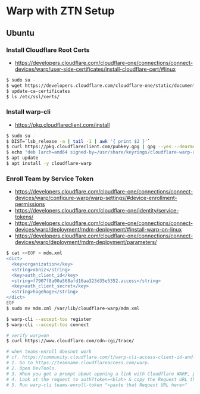 # Warp with ZTN Setup

## Ubuntu

### Install Cloudflare Root Certs
* https://developers.cloudflare.com/cloudflare-one/connections/connect-devices/warp/user-side-certificates/install-cloudflare-cert/#linux

```bash
$ sudo su -
$ wget https://developers.cloudflare.com/cloudflare-one/static/documentation/connections/Cloudflare_CA.pem -O /usr/local/share/ca-certificates/Cloudflare_CA.crt
$ update-ca-certificates
$ ls /etc/ssl/certs/
```

### Install warp-cli
* https://pkg.cloudflareclient.com/install

```bash
$ sudo su -
$ DIST=`lsb_release -a | tail -1 | awk '{ print $2 }'`
$ curl https://pkg.cloudflareclient.com/pubkey.gpg | gpg --yes --dearmor --output /usr/share/keyrings/cloudflare-warp-archive-keyring.gpg
$ echo "deb [arch=amd64 signed-by=/usr/share/keyrings/cloudflare-warp-archive-keyring.gpg] https://pkg.cloudflareclient.com/ ${DIST} main" > /etc/apt/sources.list.d/cloudflare-client.list
$ apt update
$ apt install -y cloudflare-warp
```

### Enroll Team by Service Token
* https://developers.cloudflare.com/cloudflare-one/connections/connect-devices/warp/configure-warp/warp-settings/#device-enrollment-permissions
* https://developers.cloudflare.com/cloudflare-one/identity/service-tokens/
* https://developers.cloudflare.com/cloudflare-one/connections/connect-devices/warp/deployment/mdm-deployment/#install-warp-on-linux
* https://developers.cloudflare.com/cloudflare-one/connections/connect-devices/warp/deployment/mdm-deployment/parameters/

```bash
$ cat <<EOF > mdm.xml
<dict>
  <key>organization</key>
  <string>obniz</string>
  <key>auth_client_id</key>
  <string>f7907f8a00a568afd16aa323d35e5352.access</string>
  <key>auth_client_secret</key>
  <string>hogehoge</string>
</dict>
EOF
$ sudo mv mdm.xml /var/lib/cloudflare-warp/mdm.xml

$ warp-cli --accept-tos register
$ warp-cli --accept-tos connect

# verify warp=on
$ curl https://www.cloudflare.com/cdn-cgi/trace/

# when teams-enroll doesnot work
# cf. https://community.cloudflare.com/t/warp-cli-access-client-id-and-access-client-secret-no-longer-exist/384090/3
# 1. Go to https://teamname.cloudflareaccess.com/warp.
# 2. Open DevTools.
# 3. When you get a prompt about opening a link with Cloudflare WARP, press cancel.
# 4. Look at the request to auth?token=<blah> & copy the Request URL that starts with com.cloudflare.warp
# 5. Run warp-cli teams-enroll-token "<paste that Request URL here>"
```

